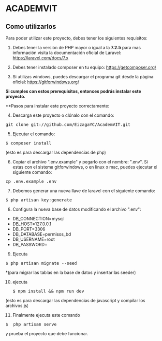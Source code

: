 # ACADEMVIT
## Como utilizarlos

Para poder utilizar este proyecto, debes tener los siguientes requisitos:

1. Debes tener la versión de PHP mayor o igual a la **7.2.5**
para mas información visita la documentación oficial de Laravel: https://laravel.com/docs/7.x

2. Debes tener instalado composer en tu equipo: https://getcomposer.org/

3. Si utilizas windows, puedes descargar el programa git desde la página oficial: https://gitforwindows.org/

**Si cumples con estos prerequisitos, entonces podrás instalar este proyecto.**

**Pasos para instalar este proyecto correctamente:

4. Descarga este proyecto o clónalo con el comando: 

<pre>git clone git://github.com/EizagaYC/AcademVIT.git</pre>

5. Ejecutar el comando: 

<pre>$ composer install </pre>

(esto es para descargar las dependencias de php)

6. Copiar el archivo ".env.example" y pegarlo con el nombre: ".env". Si estas con el sistema gitforwindows, o en linux o mac, puedes ejecutar el siguiente comando: 

<pre>cp .env.example .env</pre>

7. Debemos generar una nueva llave de laravel con el siguiente comando:

<pre>$ php artisan key:generate</pre>

8. Configura la nueva base de datos modificando el archivo ".env":

- DB_CONNECTION=mysql
- DB_HOST=127.0.0.1
- DB_PORT=3306
- DB_DATABASE=permisos_bd
- DB_USERNAME=root
- DB_PASSWORD=

9. Ejecuta 

<pre>$ php artisan migrate --seed</pre>

*(para migrar las tablas en la base de datos y insertar las seeder)

10. ejecuta <pre>$ npm install && npm run dev</pre>

(esto es para descargar las dependencias de javascript y compilar los archivos js)

11. Finalmente ejecuta este comando 

<pre>$  php artisan serve </pre>

y prueba el proyecto que debe funcionar.
